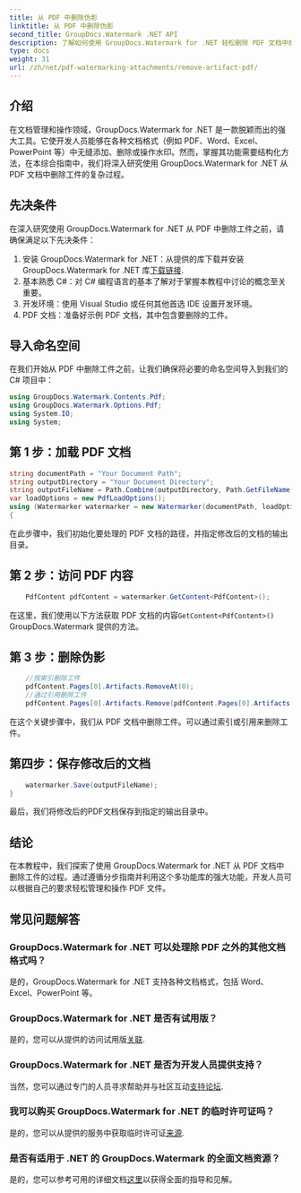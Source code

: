 ```yaml
---
title: 从 PDF 中删除伪影
linktitle: 从 PDF 中删除伪影
second_title: GroupDocs.Watermark .NET API
description: 了解如何使用 GroupDocs.Watermark for .NET 轻松删除 PDF 文档中的伪影。通过我们的综合教程逐步掌握该过程。
type: docs
weight: 31
url: /zh/net/pdf-watermarking-attachments/remove-artifact-pdf/
---
```

## 介绍
在文档管理和操作领域，GroupDocs.Watermark for .NET 是一款脱颖而出的强大工具。它使开发人员能够在各种文档格式（例如 PDF、Word、Excel、PowerPoint 等）中无缝添加、删除或操作水印。然而，掌握其功能需要结构化方法，在本综合指南中，我们将深入研究使用 GroupDocs.Watermark for .NET 从 PDF 文档中删除工件的复杂过程。
## 先决条件
在深入研究使用 GroupDocs.Watermark for .NET 从 PDF 中删除工件之前，请确保满足以下先决条件：
1. 安装 GroupDocs.Watermark for .NET：从提供的库下载并安装 GroupDocs.Watermark for .NET 库[下载链接](https://releases.groupdocs.com/Watermark/net/).
2. 基本熟悉 C#：对 C# 编程语言的基本了解对于掌握本教程中讨论的概念至关重要。
3. 开发环境：使用 Visual Studio 或任何其他首选 IDE 设置开发环境。
4. PDF 文档：准备好示例 PDF 文档，其中包含要删除的工件。

## 导入命名空间
在我们开始从 PDF 中删除工件之前，让我们确保将必要的命名空间导入到我们的 C# 项目中：
```csharp
using GroupDocs.Watermark.Contents.Pdf;
using GroupDocs.Watermark.Options.Pdf;
using System.IO;
using System;
```
## 第 1 步：加载 PDF 文档
```csharp
string documentPath = "Your Document Path";
string outputDirectory = "Your Document Directory";
string outputFileName = Path.Combine(outputDirectory, Path.GetFileName(documentPath));
var loadOptions = new PdfLoadOptions();
using (Watermarker watermarker = new Watermarker(documentPath, loadOptions))
{
```
在此步骤中，我们初始化要处理的 PDF 文档的路径，并指定修改后的文档的输出目录。
## 第 2 步：访问 PDF 内容
```csharp
    PdfContent pdfContent = watermarker.GetContent<PdfContent>();
```
在这里，我们使用以下方法获取 PDF 文档的内容`GetContent<PdfContent>()` GroupDocs.Watermark 提供的方法。
## 第 3 步：删除伪影
```csharp
    //按索引删除工件
    pdfContent.Pages[0].Artifacts.RemoveAt(0);
    //通过引用删除工件
    pdfContent.Pages[0].Artifacts.Remove(pdfContent.Pages[0].Artifacts[0]);
```
在这个关键步骤中，我们从 PDF 文档中删除工件。可以通过索引或引用来删除工件。
## 第四步：保存修改后的文档
```csharp
    watermarker.Save(outputFileName);
}
```
最后，我们将修改后的PDF文档保存到指定的输出目录中。

## 结论
在本教程中，我们探索了使用 GroupDocs.Watermark for .NET 从 PDF 文档中删除工件的过程。通过遵循分步指南并利用这个多功能库的强大功能，开发人员可以根据自己的要求轻松管理和操作 PDF 文件。
## 常见问题解答
### GroupDocs.Watermark for .NET 可以处理除 PDF 之外的其他文档格式吗？
是的，GroupDocs.Watermark for .NET 支持各种文档格式，包括 Word、Excel、PowerPoint 等。
### GroupDocs.Watermark for .NET 是否有试用版？
是的，您可以从提供的访问试用版[关联](https://releases.groupdocs.com/).
### GroupDocs.Watermark for .NET 是否为开发人员提供支持？
当然，您可以通过专门的人员寻求帮助并与社区互动[支持论坛](https://forum.groupdocs.com/c/watermark/19).
### 我可以购买 GroupDocs.Watermark for .NET 的临时许可证吗？
是的，您可以从提供的服务中获取临时许可证[来源](https://purchase.groupdocs.com/temporary-license/).
### 是否有适用于 .NET 的 GroupDocs.Watermark 的全面文档资源？
是的，您可以参考可用的详细文档[这里](https://reference.groupdocs.com/Watermark/net/)以获得全面的指导和见解。